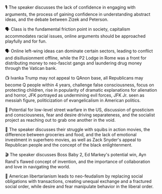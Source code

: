 🎙 The speaker discusses the lack of confidence in engaging with arguments, the process of gaining confidence in understanding abstract ideas, and the debate between Zizek and Peterson.

🗣 Class is the fundamental friction point in society, capitalism accommodates racial issues, online arguments should be approached playfully and for fun.

🗣 Online left-wing ideas can dominate certain sectors, leading to conflict and disillusionment offline, while the P2 Lodge in Rome was a front for distributing money to neo-fascist gangs and laundering drug money through the Vatican bank.

📺 Ivanka Trump may not appeal to QAnon base, all Republicans may become Q people within 4 years, challenge false consciousness, focus on protecting children, rise in popularity of dramatic explanations for alienation and horror, JFK portrayed as undermining evil forces, JFK Jr. seen as messiah figure, politicization of evangelicalism in American politics.

📝 Potential for low-level street warfare in the US, discussion of gnosticism and consciousness, fear and desire driving separateness, and the socialist project as reaching out to grab one another in the void.

🎥 The speaker discusses their struggle with squibs in action movies, the difference between groceries and food, and the lack of emotional investment in superhero movies, as well as Zack Snyder's appeal to Republican people and the concept of the black enlightenment.

🎬 The speaker discusses Boss Baby 2, Ed Markey's potential win, Ayn Rand's flawed concept of invention, and the importance of collaboration and love in navigating the world.

🔑 American libertarianism leads to neo-feudalism by replacing social obligations with transactions, creating unequal exchange and a fractured social order, while desire and fear manipulate behavior in the liberal order.

